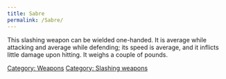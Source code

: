 ```yaml
---
title: Sabre
permalink: /Sabre/
---
```


This slashing weapon can be wielded one-handed. It is average while
attacking and average while defending; its speed is average, and it
inflicts little damage upon hitting. It weighs a couple of pounds.

[Category: Weapons](Category:_Weapons "wikilink") [Category: Slashing
weapons](Category:_Slashing_weapons "wikilink")